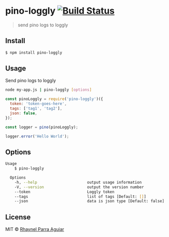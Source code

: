 # pino-loggly [![Build Status](https://travis-ci.com/rhynl/pino-loggly.svg?branch=master)](https://travis-ci.com/rhynl/pino-loggly)

> send pino logs to loggly

## Install

```sh
$ npm install pino-loggly
```

## Usage

Send pino logs to loggly

```sh
node my-app.js | pino-loggly [options]
```

```js
const pinoLoggly = require('pino-loggly')({
  token: 'token-goes-here',
  tags: ['tag1', 'tag2'],
  json: false,
});

const logger = pino(pinoLoggly);

logger.error('Hello World');
```

## Options

```sh
Usage
    $ pino-loggly

  Options
    -h, --help                      output usage information
    -V, --version                   output the version number
    --token                         Loggly token
    --tags                          list of tags [Default: []]
    --json                          data is json type [Default: false]
```

## License

MIT © [Rhaynel Parra Aguiar](https://rhynl.io)
